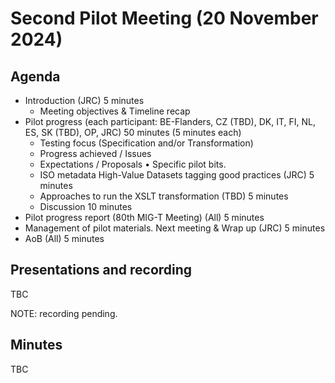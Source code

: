 # Second Pilot Meeting (20 November 2024)

## Agenda

*	Introduction (JRC) 5 minutes
    * Meeting objectives & Timeline recap
*	Pilot progress (each participant: BE-Flanders, CZ (TBD), DK, IT, FI, NL, ES, SK (TBD), OP, JRC) 50 minutes (5 minutes each)
    *	Testing focus (Specification and/or Transformation)
    * Progress achieved / Issues
    * Expectations / Proposals
•	Specific pilot bits.
    * ISO metadata High-Value Datasets tagging good practices (JRC) 5 minutes
    * Approaches to run the XSLT transformation (TBD) 5 minutes
    * Discussion 10 minutes
* Pilot progress report (80th MIG-T Meeting) (All) 5 minutes
* Management of pilot materials. Next meeting & Wrap up (JRC) 5 minutes
* AoB (All) 5 minutes

## Presentations and recording

TBC

NOTE: recording pending. 

## Minutes

TBC
